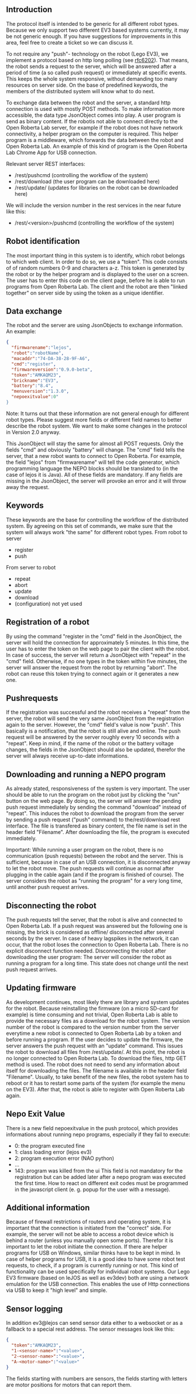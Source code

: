 ## Introduction
The protocol itself is intended to be generic for all different robot types. Because we only support two different EV3 based systems currently, it may be not generic enough. If you have suggestions for improvements in this area, feel free to create a ticket so we can discuss it.

To not require any "push"- technology  on the robot (Lego EV3), we implement a protocol based on http long polling (see [rfc6202](https://tools.ietf.org/html/rfc6202)). That means, the robot sends a request to the server, which will be answered after a period of time (a so called push request) or immediately at specific events. This keeps the whole system responsive, without demanding too many resources on server side. On the base of predefined keywords, the members of the distributed system will know what to do next.

To exchange data between the robot and the server, a standard http connection is used with mostly POST methods. To make information more accessible, the data type JsonObject comes into play. A user program is send as binary content.
If the robotis not able to connect directly to the Open Roberta Lab server, for example if the robot does not have network connectivity, a helper program on the computer is required. This helper program is a middleware, which forwards the data between the robot and Open Roberta Lab. An example of this kind of program is the Open Roberta Lab Chrome App for USB connection.

Relevant server REST interfaces:
* /rest/pushcmd (controlling the workflow of the system)
* /rest/download (the user program can be downloaded here)
* /rest/update/<filename> (updates for libraries on the robot can be downloaded here)

We will include the version number in the rest services in the near future like this:
* /rest/\<version\>/pushcmd (controlling the workflow of the system)

## Robot identification
The most important thing in this system is to identify, which robot belongs to which web client. In order to do so, we use a "token". This code consists of of random numbers 0-9 and characters a-z. This token is generated by the robot or by the helper program and is displayed to the user on a screen. The user has to enter this code on the client page, before he is able to run programs from Open Roberta Lab. The client and the robot are then "linked together" on server side by using the token as a unique identifier.
## Data exchange
The robot and the server are using JsonObjects to exchange information. An example:

```json
{
  "firmwarename":"lejos",
  "robot":"robotName",
  "macaddr":"74-DA-38-28-9F-A6",
  "cmd":"register",
  "firmwareversion":"0.9.0-beta",
  "token":"AMKAQM23",
  "brickname":"EV3",
  "battery":"8.4",
  "menuversion":"1.3.0",
  "nepoexitvalue":0"
}
```

Note: It turns out that these information are not general enough for different robot types. Please suggest more fields or different field names to better describe the robot system. We want to make some changes in the protocol in Version 2.0 anyway.

This JsonObject will stay the same for almost all POST requests. Only the fields "cmd" and obviously "battery" will change. The "cmd" field tells the server, that a new robot wants to connect to Open Roberta. For example, the field "lejos" from "firmwarename" will tell the code generator, which programming language the NEPO blocks should be translated to (in the case of lejos it is Java). All of these fields are mandatory. If any fields are missing in the JsonObject, the server will provoke an error and it will throw away the request.
## Keywords
These keywords are the base for controlling the workflow of the distributed system. By agreeing on this set of commands, we make sure that the system will always work "the same" for different robot types.
From robot to server
* register
* push

From server to robot
* repeat
* abort
* update
* download
* (configuration) not yet used

## Registration of a robot
By using the command "register in the "cmd" field in the JsonObject, the server will hold the connection for approximately 5 minutes. In this time, the user has to enter the token on the web page to pair the client with the robot. In case of success, the server will return a JsonObject with "repeat" in the "cmd" field. Otherwise, if no one types in the token within five minutes, the server will answer the request from the robot by returning "abort". The robot can reuse this token trying to connect again or it generates a new one.

## Pushrequests
If the registration was successful and the robot receives a "repeat" from the server, the robot will send the very same JsonObject from the registration again to the server. However, the "cmd" field's value is now "push". This basically is a notification, that the robot is still alive and online. The push request will be answered by the server roughly every 10 seconds with a "repeat". Keep in mind, if the name of the robot or the battery voltage changes, the fields in the JsonObject should also be updated, therefor the server will always receive up-to-date informations.

## Downloading and running a NEPO program
As already stated, responsiveness of the system is very important. The user should be able to run the program on the robot just by clicking the "run" button on the web page. By doing so, the server will answer the pending push request immediately by sending the command "download" instead of "repeat". This induces the robot to download the program from the server by sending a push request ("push" command) to the/rest/download rest interface. The file is transfered as binary content, the file name is set in the header field "Filename". After downloading the file, the program is executed immediately.

Important: While running a user program on the robot, there is no communication (push requests) between the robot and the server. This is sufficient, because in case of an USB connection, it is disconnected anyway to let the robot move. The push requests will continue as normal after plugging in the cable again (and if the program is finished of course). The server considers the robot as "running the program" for a very long time, until another push request arrives.
## Disconnecting the robot
The push requests tell the server, that the robot is alive and connected to Open Roberta Lab. If a push request was answered but the following one is missing, the brick is considered as offline/ disconnected after several seconds by the server. In case of heavy lagspikes in the network, it can occur, that the robot loses the connection to Open Roberta Lab. There is no explicit disconnect function needed.
Disconnecting the robot after downloading the user program: The server will consider the robot as running a program for a long time. This state does not change until the next push request arrives.

## Updating firmware
As development continues, most likely there are library and system updates for the robot. Because reinstalling the firmware (on a micro SD-card for example) is time consuming and not trivial, Open Roberta Lab is able to provide the necessary files as a download for the robot system. The version number of the robot is compared to the version number from the server everytime a new robot is connected to Open Roberta Lab by a token and before running a program. If the user decides to update the firmware, the server answers the push request with an "update" command. This issues the robot to download all files from /rest/update/<filename>. At this point, the robot is no longer connected to Open Roberta Lab. To download the files, http GET method is used. The robot does not need to send any information about itself for downloading the files. The filename is available in the header field "Filename".
Usually, to take benefit of the new files, the robot system has to reboot or it has to restart some parts of the system (for example the menu on the EV3). After that, the robot is able to register with Open Roberta Lab again.

## Nepo Exit Value
There is a new field nepoexitvalue in the push protocol, which provides informations about running nepo programs, especially if they fail to execute:
  * 0: the program executed fine
  * 1: class loading error (lejos ev3)
  * 2: program execution error (NAO python)
  * ...
  * 143: program was killed from the ui
This field is not mandatory for the registration but can be added later after a nepo program was executed the first time. How to react on different exit codes must be programmed in the javascript client (e. g. popup for the user with a message).

## Additional information
Because of firewall restrictions of routers and operating system, it is important that the connection is initiated from the "correct" side. For example, the server will not be able to access a robot device which is behind a router (unless you manually open some ports). Therefor it is important to let the robot initiate the connection. If there are helper programs for USB on Windows, similar thinks have to be kept in mind. In case of helper programs for USB, it is a good idea to have some robot test requests, to check, if a program is currently running or not. This kind of functionality can be used specifically for individual robot systems.
Our Lego EV3 firmware (based on leJOS as well as ev3dev) both are using a network emulation for the USB connection. This enables the use of Http connections via USB to keep it "high level" and simple.

## Sensor logging
In addition ev3@lejos can send sensor data either to a websocket or as a fallback to a special rest address.
The sensor messages look like this:
```json
{
  "token":"AMKAQM23",
  "1-<sensor-name>":"<value>",
  "2-<sensor-name>":"<value>",
  "A-<motor-name>":"<value>"
}
```
The fields starting with numbers are sensors, the fields starting with letters are motor positions for motors that can report them.